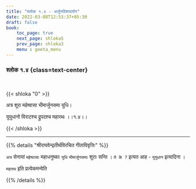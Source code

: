 ```yaml
---
title: "श्लोक १.४ - अर्जुनविशादयोग"
date: 2022-03-08T12:53:37+05:30
draft: false
book:
    toc_page: true
    next_page: shloka5
    prev_page: shloka3
    menu : geeta_menu
---
```



### श्लोक १.४ {class=text-center}

<br/>

{{< shloka  "0"  >}}

अत्र शूरा महेष्वासा भीमार्जुनसमा युधि।

युयुधानो विराटश्च द्रुपदश्च महारथः ।।१.४।।

{{< /shloka >}}

---

{{% details "श्रीराघवेन्द्रतीर्थविरचित गीताविवृत्तिः" %}}

`अत्र` सेनायां `महेष्वासाः` महाधनुष्काः `युधि` `भीमार्जुनसमाः` शूराः सन्ति ।  `ते के ?` इत्यत आह - `युयुधान` इत्यादिना । 

`महारथ` इति प्रत्येकमन्वेति 

{{% /details %}}


